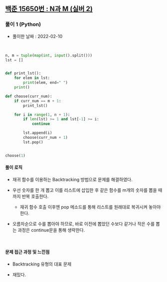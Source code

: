 ## <a href="https://www.acmicpc.net/problem/15650">백준 15650번 : N과 M (실버 2)</a>

### 풀이 1 (Python)

- 풀이한 날짜 : 2022-02-10

<br/>

```python
n, m = tuple(map(int, input().split()))
lst = []


def print_lst():
    for elem in lst:
        print(elem, end=" ")
    print()

def choose(curr_num):
    if curr_num == m + 1:
        print_lst()

    for i in range(1, n + 1):
        if len(lst) >= 1 and lst[-1] >= i:
            continue

        lst.append(i)
        choose(curr_num + 1)
        lst.pop()


choose(1)
```

#### 풀이 로직

- 재귀 함수를 이용하는 Backtracking 방법으로 문제를 해결하였다.

- 우선 숫자를 한 개 뽑고 이를 리스트에 삽입한 후 같은 함수를 m개의 숫자를 뽑을 때까지 반복 호출한다.

  - 재귀 함수 호출 이후엔 pop 메소드를 통해 리스트를 원래대로 복귀시켜 놓아야 한다.

- 오름차순으로 수를 뽑아야 하므로, 바로 이전에 뽑았던 수보다 같거나 작은 수를 뽑는 과정은 continue문을 통해 생략한다.

<br/>

#### 문제 접근 과정 및 느낀점

- Backtracking 유형의 대표 문제

- 재밌다.

<br/><br/>
